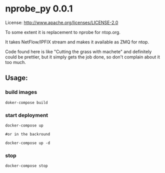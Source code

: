 # nprobe_py 0.0.1

License: http://www.apache.org/licenses/LICENSE-2.0

To some extent it is replacement to nprobe for ntop.org.

It takes NetFlow/IPFIX stream and makes it available as ZMQ for ntop.

Code found here is like "Cutting the grass with machete" and definitely could be prettier, but it simply gets the job done, so don't complain about it too much.

## Usage:
### build images
    doker-compose build

### start deployment
    docker-compose up

    #or in the backround

    docker-compose up -d

### stop
    docker-compose stop

